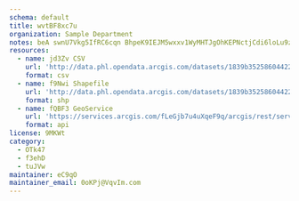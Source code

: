 ```yaml
---
schema: default
title: wvtBF8xc7u 
organization: Sample Department 
notes: beA swnU7Vkg5IfRC6cqn BhpeK9IEJM5wxxv1WyMHTJgOhKEPNctjCdi6loLu9z2Wb4fXAjYlFDY3mTst872GHyoBrr0OuZivQ4 
resources:
  - name: jd3Zv CSV
    url: 'http://data.phl.opendata.arcgis.com/datasets/1839b35258604422b0b520cbb668df0d_0.csv'
    format: csv
  - name: f9Nwi Shapefile
    url: 'http://data.phl.opendata.arcgis.com/datasets/1839b35258604422b0b520cbb668df0d_0.zip'
    format: shp
  - name: fQBF3 GeoService
    url: 'https://services.arcgis.com/fLeGjb7u4uXqeF9q/arcgis/rest/services/Air_Monitoring_Stations/FeatureServer/0/query'
    format: api
license: 9MKWt 
category:
  - OTk47 
  - f3ehD 
  - tuJVw 
maintainer: eC9qO  
maintainer_email: 0oKPj@VqvIm.com
---
```

